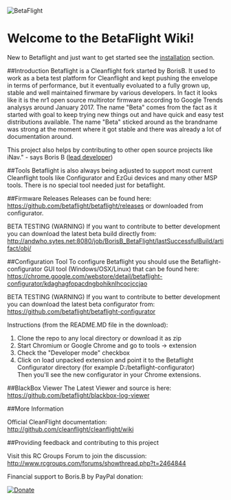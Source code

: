 ![BetaFlight](http://static.rcgroups.net/forums/attachments/6/1/0/3/7/6/a9088900-228-bf_logo.jpg)
# Welcome to the BetaFlight Wiki!

New to Betaflight and just want to get started see the [installation](https://github.com/betaflight/betaflight/wiki/Installing-Betaflight) section.

##Introduction
Betaflight is a Cleanflight fork started by BorisB. It used to work as a beta test platform for Cleanflight and kept pushing the envelope in terms of performance, but it eventually evoluated to a fully grown up, stable and well maintained firwmare by various developers. In fact it looks like it is the nr1 open source multirotor firmware according to Google Trends analysys around January 2017.
The name "Beta" comes from the fact as it started with goal to keep trying new things out and have quick and easy test distributions available. The name "Beta" sticked around as the brandname was strong at the moment where it got stable and there was already a lot of documentation around.

This project also helps by contributing to other open source projects like iNav." - says Boris B ([lead developer](http://www.youtube.com/user/bozic1982/featured))

##Tools
Betaflight is also always being adjusted to support most current Cleanflight tools like Configurator and EzGui devices and many other MSP tools. There is no special tool needed just for betaflight.

##Firmware Releases
Releases can be found here: https://github.com/betaflight/betaflight/releases or downloaded from configurator.

BETA TESTING (WARNING)
If you want to contribute to better development you can download the latest beta build directly from: http://andwho.sytes.net:8080/job/BorisB_BetaFlight/lastSuccessfulBuild/artifact/obj/

##Configuration Tool
To configure Betaflight you should use the Betaflight-configurator GUI tool (Windows/OSX/Linux) that can be found here:  
https://chrome.google.com/webstore/detail/betaflight-configurator/kdaghagfopacdngbohiknlhcocjccjao


BETA TESTING (WARNING)
If you want to contribute to better development you can download the latest beta configurator from: 
https://github.com/betaflight/betaflight-configurator  

Instructions (from the README.MD file in the download):    
1. Clone the repo to any local directory or download it as zip  
2. Start Chromium or Google Chrome and go to tools -> extension  
3. Check the "Developer mode" checkbox  
4. Click on load unpacked extension and point it to the Betaflight Configurator directory (for example D:/betaflight-configurator)    
Then you'll see the new configurator in your Chrome extensions.  

##BlackBox Viewer
The Latest Viewer and source is here:   
https://github.com/betaflight/blackbox-log-viewer  

##More Information

Official CleanFlight documentation: http://github.com/cleanflight/cleanflight/wiki

##Providing feedback and contributing to this project

Visit this RC Groups Forum to join the discussion: http://www.rcgroups.com/forums/showthread.php?t=2464844

Financial support to Boris.B by PayPal donation:

[![Donate](https://www.paypalobjects.com/en_US/NL/i/btn/btn_donateCC_LG.gif)](https://www.paypal.com/nl/cgi-bin/webscr?cmd=_flow&SESSION=FrZqX4LdihqTA-IsyvlDXY09Eq7UX4Ghxn9eIOQMOBHVPegu-iRC6CHOdQi&dispatch=5885d80a13c0db1f8e263663d3faee8d64ad11bbf4d2a5a1a0d303a50933f9b2)